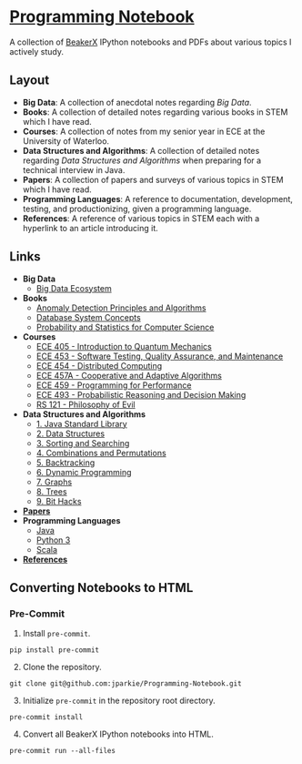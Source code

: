 # [Programming Notebook](https://github.com/jparkie/Programming-Notebook)

A collection of [BeakerX](http://beakerx.com/) IPython notebooks and PDFs about various topics I actively study.

## Layout

- **Big Data**: A collection of anecdotal notes regarding *Big Data*.
- **Books**: A collection of detailed notes regarding various books in STEM which I have read.
- **Courses**: A collection of notes from my senior year in ECE at the University of Waterloo.
- **Data Structures and Algorithms**: A collection of detailed notes regarding *Data Structures and Algorithms* when preparing for a technical interview in Java.
- **Papers**: A collection of papers and surveys of various topics in STEM which I have read.
- **Programming Languages**: A reference to documentation, development, testing, and productionizing, given a programming language.
- **References**: A reference of various topics in STEM each with a hyperlink to an article introducing it.

## Links

- **Big Data**
	- [Big Data Ecosystem](http://jacobpark.me/Programming-Notebook/Big%20Data/Big%20Data%20Ecosystem.html)
- **Books**
	- [Anomaly Detection Principles and Algorithms](http://jacobpark.me/Programming-Notebook/Books/Anomaly%20Detection%20Principles%20and%20Algorithms/Anomaly%20Detection%20Principles%20and%20Algorithms.html)
	- [Database System Concepts](http://jacobpark.me/Programming-Notebook/Books/Database%20System%20Concepts/Database%20System%20Concepts.html)
	- [Probability and Statistics for Computer Science](http://jacobpark.me/Programming-Notebook/Books/Probability%20and%20Statistics%20for%20Computer%20Science/Probability%20and%20Statistics%20for%20Computer%20Science.html)
- **Courses**
	- [ECE 405 - Introduction to Quantum Mechanics](http://jacobpark.me/Programming-Notebook/Courses/ECE405/ECE405%20Notes.html)
	- [ECE 453 - Software Testing, Quality Assurance, and Maintenance](http://jacobpark.me/Programming-Notebook/Courses/ECE453/ECE453%20Notes.html)
	- [ECE 454 - Distributed Computing](http://jacobpark.me/Programming-Notebook/Courses/ECE454/ECE454%20Notes.html)
	- [ECE 457A - Cooperative and Adaptive Algorithms](http://jacobpark.me/Programming-Notebook/Courses/ECE457A/ECE457A%20Notes.html)
	- [ECE 459 - Programming for Performance](http://jacobpark.me/Programming-Notebook/Courses/ECE459/ECE459%20Notes.html)
	- [ECE 493 - Probabilistic Reasoning and Decision Making](http://jacobpark.me/Programming-Notebook/Courses/ECE493/ECE493%20Notes.html)
	- [RS 121 - Philosophy of Evil](http://jacobpark.me/Programming-Notebook/Courses/RS121/RS121%20Notes.html)
- **Data Structures and Algorithms**
	- [1\. Java Standard Library](http://jacobpark.me/Programming-Notebook/Data%20Structures%20and%20Algorithms/1.%20Java%20Standard%20Library.html)
	- [2\. Data Structures](http://jacobpark.me/Programming-Notebook/Data%20Structures%20and%20Algorithms/2.%20Data%20Structures.html)
	- [3\. Sorting and Searching](http://jacobpark.me/Programming-Notebook/Data%20Structures%20and%20Algorithms/3.%20Sorting%20and%20Searching.html)
	- [4\. Combinations and Permutations](http://jacobpark.me/Programming-Notebook/Data%20Structures%20and%20Algorithms/4.%20Combinations%20and%20Permutations.html)
	- [5\. Backtracking](http://jacobpark.me/Programming-Notebook/Data%20Structures%20and%20Algorithms/5.%20Backtracking.html)
	- [6\. Dynamic Programming](http://jacobpark.me/Programming-Notebook/Data%20Structures%20and%20Algorithms/6.%20Dynamic%20Programming.html)
	- [7\. Graphs](http://jacobpark.me/Programming-Notebook/Data%20Structures%20and%20Algorithms/7.%20Graphs.html)
	- [8\. Trees](http://jacobpark.me/Programming-Notebook/Data%20Structures%20and%20Algorithms/8.%20Trees.html)
	- [9\. Bit Hacks](http://jacobpark.me/Programming-Notebook/Data%20Structures%20and%20Algorithms/9.%20Bit%20Hacks.html)
- [**Papers**](https://github.com/jparkie/Programming-Notebook/tree/master/Papers)
- **Programming Languages**
	- [Java](http://jacobpark.me/Programming-Notebook/Programming%20Languages/Java.html)
	- [Python 3](http://jacobpark.me/Programming-Notebook/Programming%20Languages/Python%203.html)
	- [Scala](http://jacobpark.me/Programming-Notebook/Programming%20Languages/Scala.html)
- [**References**](http://jacobpark.me/Programming-Notebook/References.html)

## Converting Notebooks to HTML

### Pre-Commit

1. Install `pre-commit`.
```
pip install pre-commit
```
2. Clone the repository.
```
git clone git@github.com:jparkie/Programming-Notebook.git
```
3. Initialize `pre-commit` in the repository root directory.
```
pre-commit install
```
4. Convert all BeakerX IPython notebooks into HTML.
```
pre-commit run --all-files
```
